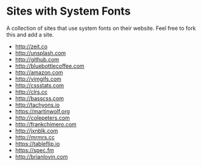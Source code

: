 # Sites with System Fonts

A collection of sites that use system fonts on their website. Feel free
to fork this and add a site.

* http://zeit.co
* http://unsplash.com
* http://github.com
* http://bluebottlecoffee.com
* http://amazon.com
* http://vimgifs.com
* http://cssstats.com
* http://clrs.cc
* http://basscss.com
* http://tachyons.io
* https://martinwolf.org
* http://colepeters.com
* http://frankchimero.com
* http://jxnblk.com
* http://mrmrs.cc
* https://tableflip.io
* https://spec.fm
* http://brianlovin.com
